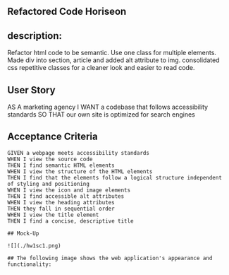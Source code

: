 ## Refactored Code Horiseon

## description:

Refactor html code to be semantic. Use one class for multiple elements. Made div into section, article and added alt attribute to img.
consolidated css repetitive classes for a cleaner look and easier to read code.

## User Story

AS A marketing agency
I WANT a codebase that follows accessibility standards
SO THAT our own site is optimized for search engines

## Acceptance Criteria

```
GIVEN a webpage meets accessibility standards
WHEN I view the source code
THEN I find semantic HTML elements
WHEN I view the structure of the HTML elements
THEN I find that the elements follow a logical structure independent of styling and positioning
WHEN I view the icon and image elements
THEN I find accessible alt attributes
WHEN I view the heading attributes
THEN they fall in sequential order
WHEN I view the title element
THEN I find a concise, descriptive title

## Mock-Up

![](./hw1sc1.png)

## The following image shows the web application's appearance and functionality:


